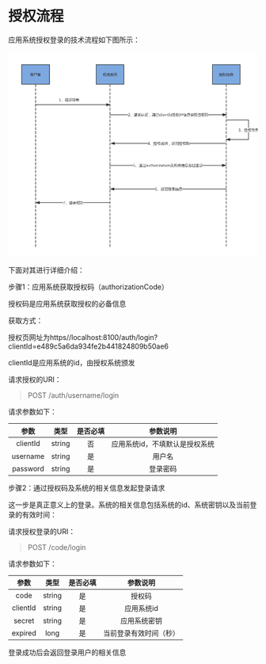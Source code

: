 # 授权流程

应用系统授权登录的技术流程如下图所示：

![](img/authorization.jpg)

下面对其进行详细介绍：

步骤1：应用系统获取授权码（authorizationCode）

授权码是应用系统获取授权的必备信息

获取方式：

授权页网址为https//localhost:8100/auth/login?clientId=e489c5a6da934fe2b441824809b50ae6

clientId是应用系统的id，由授权系统颁发

请求授权的URI：

> POST /auth/username/login

请求参数如下：

|参数|类型|是否必填|参数说明|
|:--:|:-:|:----:|:-----:|
|clientId|string|否|应用系统id，不填默认是授权系统|
|username|string|是|用户名|
|password|string|是|登录密码|

步骤2：通过授权码及系统的相关信息发起登录请求

这一步是真正意义上的登录。系统的相关信息包括系统的id、系统密钥以及当前登录的有效时间：

请求授权登录的URI：

> POST /code/login

请求参数如下：

|参数|类型|是否必填|参数说明|
|:--:|:-:|:----:|:-----:|
|code|string|是|授权码|
|clientId|string|是|应用系统id|
|secret|string|是|应用系统密钥|
|expired|long|是|当前登录有效时间（秒）|

登录成功后会返回登录用户的相关信息
